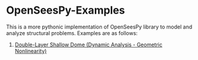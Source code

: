 # OpenSeesPy-Examples
This is a more pythonic implementation of OpenSeesPy library to model and analyze structural problems. Examples are as follows:

1. [Double-Layer Shallow Dome (Dynamic Analysis - Geometric Nonlinearity)](/Double-Layer%20Shallow%20Dome.ipynb)
